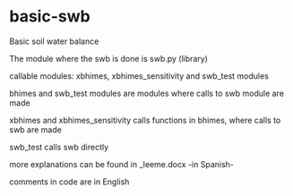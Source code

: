 # basic-swb
Basic soil water balance

The module where the swb is done is swb.py (library)

callable modules: xbhimes, xbhimes_sensitivity and swb_test modules

bhimes and swb_test modules are modules where calls to swb module are made

xbhimes and xbhimes_sensitivity calls functions in bhimes, where calls to swb are made

swb_test calls swb directly

more explanations can be found in _leeme.docx -in Spanish-

comments in code are in English

